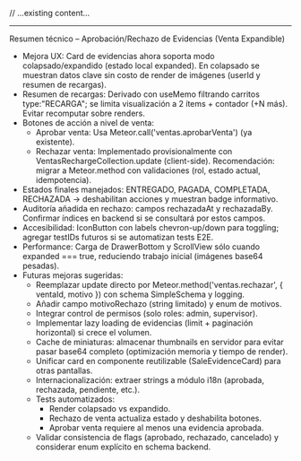 // ...existing content...

---

Resumen técnico – Aprobación/Rechazo de Evidencias (Venta Expandible)
- Mejora UX: Card de evidencias ahora soporta modo colapsado/expandido (estado local expanded). En colapsado se muestran datos clave sin costo de render de imágenes (userId y resumen de recargas).
- Resumen de recargas: Derivado con useMemo filtrando carritos type:"RECARGA"; se limita visualización a 2 ítems + contador (+N más). Evitar recomputar sobre renders.
- Botones de acción a nivel de venta:
  - Aprobar venta: Usa Meteor.call('ventas.aprobarVenta') (ya existente).
  - Rechazar venta: Implementado provisionalmente con VentasRechargeCollection.update (client-side). Recomendación: migrar a Meteor.method con validaciones (rol, estado actual, idempotencia).
- Estados finales manejados: ENTREGADO, PAGADA, COMPLETADA, RECHAZADA -> deshabilitan acciones y muestran badge informativo.
- Auditoría añadida en rechazo: campos rechazadaAt y rechazadaBy. Confirmar índices en backend si se consultará por estos campos.
- Accesibilidad: IconButton con labels chevron-up/down para toggling; agregar testIDs futuros si se automatizan tests E2E.
- Performance: Carga de DrawerBottom y ScrollView sólo cuando expanded === true, reduciendo trabajo inicial (imágenes base64 pesadas).
- Futuras mejoras sugeridas:
  - Reemplazar update directo por Meteor.method('ventas.rechazar', { ventaId, motivo }) con schema SimpleSchema y logging.
  - Añadir campo motivoRechazo (string limitado) y enum de motivos.
  - Integrar control de permisos (solo roles: admin, supervisor).
  - Implementar lazy loading de evidencias (limit + paginación horizontal) si crece el volumen.
  - Cache de miniaturas: almacenar thumbnails en servidor para evitar pasar base64 completo (optimización memoria y tiempo de render).
  - Unificar card en componente reutilizable (SaleEvidenceCard) para otras pantallas.
  - Internacionalización: extraer strings a módulo i18n (aprobada, rechazada, pendiente, etc.).
  - Tests automatizados:
    - Render colapsado vs expandido.
    - Rechazo de venta actualiza estado y deshabilita botones.
    - Aprobar venta requiere al menos una evidencia aprobada.
  - Validar consistencia de flags (aprobado, rechazado, cancelado) y considerar enum explícito en schema backend.
